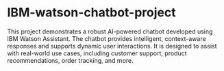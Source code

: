 # IBM-watson-chatbot-project
This project demonstrates a robust AI-powered chatbot developed using IBM Watson Assistant. The chatbot provides intelligent, context-aware responses and supports dynamic user interactions. It is designed to assist with real-world use cases, including customer support, product recommendations, order tracking, and more.
